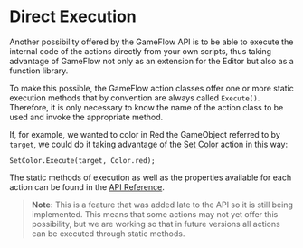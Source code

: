# Direct Execution

Another possibility offered by the GameFlow API is to be able to execute the internal code of the actions directly from your own scripts, thus taking advantage of GameFlow not only as an extension for the Editor but also as a function library.

To make this possible, the GameFlow action classes offer one or more static execution methods that by convention are always called `Execute()`. Therefore, it is only necessary to know the name of the action class to be used and invoke the appropriate method.

If, for example, we wanted to color in Red the GameObject referred to by `target`, we could do it taking advantage of the [Set Color](../reference/actions.md#set-color) action in this way:

```text
SetColor.Execute(target, Color.red);
```

The static methods of execution as well as the properties available for each action can be found in the [API Reference](reference.md).

> **Note:** This is a feature that was added late to the API so it is still being implemented. This means that some actions may not yet offer this possibility, but we are working so that in future versions all actions can be executed through static methods.

